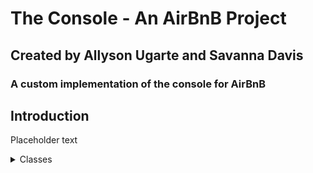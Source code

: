 <h1>The Console - An AirBnB Project</h1>
<h2>Created by Allyson Ugarte and Savanna Davis</h2>
<h3>A custom implementation of the console for AirBnB</h3>

<h2>Introduction</h2>

<p>Placeholder text</p>

<details><summary>Classes</summary>
    <details><summary><em>BaseModel</em></summary>
        def __init__(self, *args, **kwargs): <em>Instantaion method.</em>
        def __str__(self): <em>Object as string representation method.</em>
        def save(self): <em>Saves an instance with the current date and time.</em>
        def to_dict(self): <em>Returns a dictionary of all created instances.</em> 
    </details>
    <details><summary><em>User</em></summary>
        Contains a user's email, password, first name and last name. 
    </details>
    <details><summary><em>City</em></summary>
        Contains a state id and name.
    </details>
    <details><summary><em>State</em></summary>
        Contains a name.
    </details>
    <details><summary><em>Place</em></summary>
        Contains a city id, user id, latitude, longitude, max guests, number of rooms and bathrooms.
    </details>
    <details><summary><em>Review</em></summary>
        Contains a place id, user id, and text. 
    </details>
</details>

